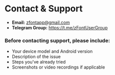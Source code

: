 # Contact & Support

-   **Email:** zfontapp@gmail.com
-   **Telegram Group:** https://t.me/zFontUserGroup

### Before contacting support, please include:

-   Your device model and Android version
-   Description of the issue
-   Steps you've already tried
-   Screenshots or video recordings if applicable